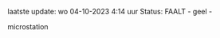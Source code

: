 laatste update: 
wo 04-10-2023  4:14   uur 
Status: FAALT - geel - 
<div class="service Y">microstation</div>
